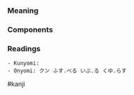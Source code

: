 ### Meaning



### Components



### Readings

```
- Kunyomi: 
- Onyomi: クン ふす.べる いぶ.る くゆ.らす
```

#kanji
